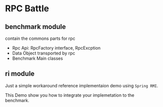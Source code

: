 
RPC Battle
=================

benchmark module
--------------------

contain the commons parts for rpc

- Rpc Api: RpcFactory interface, RpcExcption
- Data Object transported by rpc
- Benchmark Main classes

ri module
--------------------

Just a simple workaround reference implementaion demo using `Spring RMI`.

This Demo show you how to integrate your implemetation to the benchmark.
